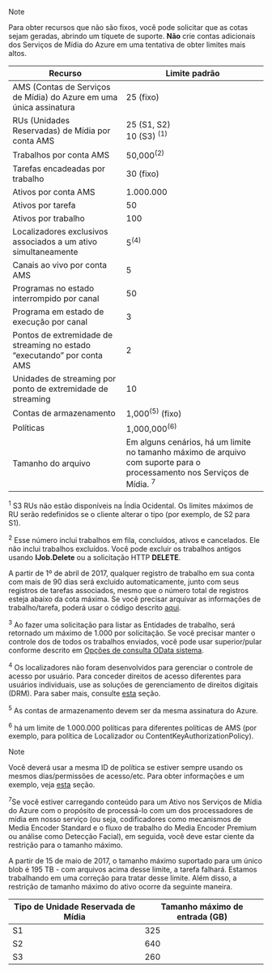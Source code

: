 >[!NOTE]
>Para obter recursos que não são fixos, você pode solicitar que as cotas sejam geradas, abrindo um tíquete de suporte. **Não** crie contas adicionais dos Serviços de Mídia do Azure em uma tentativa de obter limites mais altos.

| Recurso | Limite padrão | 
| --- | --- | 
| AMS (Contas de Serviços de Mídia) do Azure em uma única assinatura | 25 (fixo) |
| RUs (Unidades Reservadas) de Mídia por conta AMS |25 (S1, S2)<br/>10 (S3) <sup>(1)</sup> | 
| Trabalhos por conta AMS | 50,000<sup>(2)</sup> |
| Tarefas encadeadas por trabalho | 30 (fixo) |
| Ativos por conta AMS | 1.000.000|
| Ativos por tarefa | 50 |
| Ativos por trabalho | 100 |
| Localizadores exclusivos associados a um ativo simultaneamente | 5<sup>(4)</sup> |
| Canais ao vivo por conta AMS  |5|
| Programas no estado interrompido por canal  |50|
| Programa em estado de execução por canal  |3|
| Pontos de extremidade de streaming no estado “executando” por conta AMS|2|
| Unidades de streaming por ponto de extremidade de streaming |10 |
| Contas de armazenamento | 1,000<sup>(5)</sup> (fixo) |
| Políticas | 1,000,000<sup>(6)</sup> |
| Tamanho do arquivo| Em alguns cenários, há um limite no tamanho máximo de arquivo com suporte para o processamento nos Serviços de Mídia. <sup>7</sup> |
  
<sup>1</sup> S3 RUs não estão disponíveis na Índia Ocidental. Os limites máximos de RU serão redefinidos se o cliente alterar o tipo (por exemplo, de S2 para S1). 

<sup>2</sup> Esse número inclui trabalhos em fila, concluídos, ativos e cancelados. Ele não inclui trabalhos excluídos. Você pode excluir os trabalhos antigos usando **IJob.Delete** ou a solicitação HTTP **DELETE**.

A partir de 1º de abril de 2017, qualquer registro de trabalho em sua conta com mais de 90 dias será excluído automaticamente, junto com seus registros de tarefas associados, mesmo que o número total de registros esteja abaixo da cota máxima. Se você precisar arquivar as informações de trabalho/tarefa, poderá usar o código descrito [aqui](../articles/media-services/media-services-dotnet-manage-entities.md).

<sup>3</sup> Ao fazer uma solicitação para listar as Entidades de trabalho, será retornado um máximo de 1.000 por solicitação. Se você precisar manter o controle dos de todos os trabalhos enviados, você pode usar superior/pular conforme descrito em [Opções de consulta OData sistema](http://msdn.microsoft.com/library/gg309461.aspx).

<sup>4</sup> Os localizadores não foram desenvolvidos para gerenciar o controle de acesso por usuário. Para conceder direitos de acesso diferentes para usuários individuais, use as soluções de gerenciamento de direitos digitais (DRM). Para saber mais, consulte [esta](../articles/media-services/media-services-content-protection-overview.md) seção.

<sup>5</sup> As contas de armazenamento devem ser da mesma assinatura do Azure.

<sup>6</sup> há um limite de 1.000.000 políticas para diferentes políticas de AMS (por exemplo, para política de Localizador ou ContentKeyAuthorizationPolicy). 

>[!NOTE]
> Você deverá usar a mesma ID de política se estiver sempre usando os mesmos dias/permissões de acesso/etc. Para obter informações e um exemplo, veja [esta](../articles/media-services/media-services-dotnet-manage-entities.md#limit-access-policies) seção.

<sup>7</sup>Se você estiver carregando conteúdo para um Ativo nos Serviços de Mídia do Azure com o propósito de processá-lo com um dos processadores de mídia em nosso serviço (ou seja, codificadores como mecanismos de Media Encoder Standard e o fluxo de trabalho do Media Encoder Premium ou análise como Detecção Facial), em seguida, você deve estar ciente da restrição para o tamanho máximo. 

A partir de 15 de maio de 2017, o tamanho máximo suportado para um único blob é 195 TB - com arquivos acima desse limite, a tarefa falhará. Estamos trabalhando em uma correção para tratar desse limite. Além disso, a restrição de tamanho máximo do ativo ocorre da seguinte maneira.

| Tipo de Unidade Reservada de Mídia | Tamanho máximo de entrada (GB)| 
| --- | --- | 
|S1 | 325|
|S2 | 640|
|S3 | 260|
